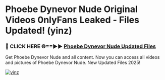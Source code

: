 # Phoebe Dynevor Nude Original Videos 0nlyFans Leaked - Files Updated! (yinz)

<h3>🔴 CLICK HERE 🌐==►► <a href="https://tinyurl.com/yc6ubb5a" rel="nofollow">Phoebe Dynevor Nude Updated Files</a></h3>

Get Phoebe Dynevor Nude and all content. Now you can access all videos and pictures of Phoebe Dynevor Nude. New Updated Files 2025!

[![yinz](https://i.imgur.com/7eu0CRL.gif)](https://tinyurl.com/yc6ubb5a)
